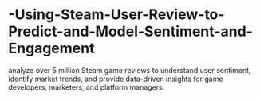 # -Using-Steam-User-Review-to-Predict-and-Model-Sentiment-and-Engagement
 analyze over 5 million Steam game reviews to understand user sentiment, identify market trends, and provide data-driven insights for game developers, marketers, and platform managers.
